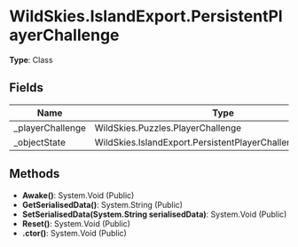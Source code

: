 ﻿# WildSkies.IslandExport.PersistentPlayerChallenge

**Type**: Class

## Fields

| Name | Type | Access |
|------|------|--------|
| _playerChallenge | WildSkies.Puzzles.PlayerChallenge | Private |
| _objectState | WildSkies.IslandExport.PersistentPlayerChallengeObjectState | Private |

## Methods

- **Awake()**: System.Void (Public)
- **GetSerialisedData()**: System.String (Public)
- **SetSerialisedData(System.String serialisedData)**: System.Void (Public)
- **Reset()**: System.Void (Public)
- **.ctor()**: System.Void (Public)

